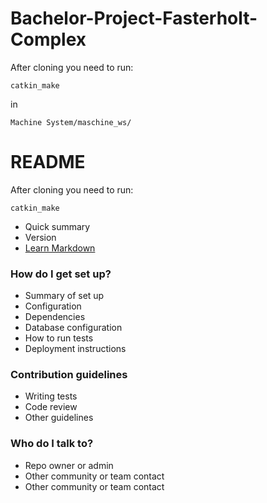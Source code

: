 # Bachelor-Project-Fasterholt-Complex

After cloning you need to run:

````
catkin_make
````

in 
````
Machine System/maschine_ws/
````
# README #

After cloning you need to run:

````
catkin_make
````

* Quick summary
* Version
* [Learn Markdown](https://bitbucket.org/tutorials/markdowndemo)

### How do I get set up? ###

* Summary of set up
* Configuration
* Dependencies
* Database configuration
* How to run tests
* Deployment instructions

### Contribution guidelines ###

* Writing tests
* Code review
* Other guidelines

### Who do I talk to? ###

* Repo owner or admin
* Other community or team contact
* Other community or team contact
